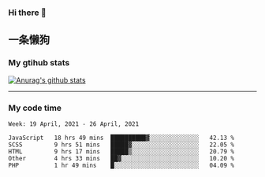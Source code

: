 ### Hi there 👋

## 一条懒狗
<!--
**kiss-me-quickly/kiss-me-quickly** is a ✨ _special_ ✨ repository because its `README.md` (this file) appears on your GitHub profile.

Here are some ideas to get you started:

- 🔭 I’m currently working on ...
- 🌱 I’m currently learning ...
- 👯 I’m looking to collaborate on ...
- 🤔 I’m looking for help with ...
- 💬 Ask me about ...
- 📫 How to reach me: ...
- 😄 Pronouns: ...
- ⚡ Fun fact: ...
-->


### My gtihub stats

[![Anurag's github stats](https://github-readme-stats.vercel.app/api?username=kiss-me-quickly)](https://github.com/anuraghazra/github-readme-stats)

***

### My code time

<!--START_SECTION:waka-->
```text
Week: 19 April, 2021 - 26 April, 2021

JavaScript   18 hrs 49 mins  ██████████▓░░░░░░░░░░░░░░   42.13 % 
SCSS         9 hrs 51 mins   █████▓░░░░░░░░░░░░░░░░░░░   22.05 % 
HTML         9 hrs 17 mins   █████▒░░░░░░░░░░░░░░░░░░░   20.79 % 
Other        4 hrs 33 mins   ██▓░░░░░░░░░░░░░░░░░░░░░░   10.20 % 
PHP          1 hr 49 mins    █░░░░░░░░░░░░░░░░░░░░░░░░   04.09 % 
```
<!--END_SECTION:waka-->
